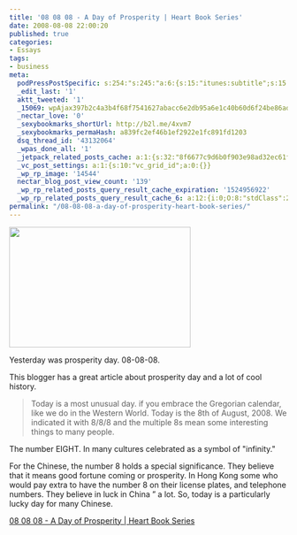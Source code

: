 ```yaml
---
title: '08 08 08 - A Day of Prosperity | Heart Book Series'
date: 2008-08-08 22:00:20
published: true
categories:
- Essays
tags:
- business
meta:
  podPressPostSpecific: s:254:"s:245:"a:6:{s:15:"itunes:subtitle";s:15:"##PostExcerpt##";s:14:"itunes:summary";s:15:"##PostExcerpt##";s:15:"itunes:keywords";s:17:"##WordPressCats##";s:13:"itunes:author";s:10:"##Global##";s:15:"itunes:explicit";s:2:"No";s:12:"itunes:block";s:2:"No";}";";
  _edit_last: '1'
  aktt_tweeted: '1'
  _15069: wpAjax397b2c4a3b4f68f7541627abacc6e2db95a6e1c40b60d6f24be86adaead92df8732a39ffb114487514d2bd03505b3bea
  _nectar_love: '0'
  _sexybookmarks_shortUrl: http://b2l.me/4xvm7
  _sexybookmarks_permaHash: a839fc2ef46b1ef2922e1fc891fd1203
  dsq_thread_id: '43132064'
  _wpas_done_all: '1'
  _jetpack_related_posts_cache: a:1:{s:32:"8f6677c9d6b0f903e98ad32ec61f8deb";a:2:{s:7:"expires";i:1494587459;s:7:"payload";a:3:{i:0;a:1:{s:2:"id";i:343;}i:1;a:1:{s:2:"id";i:382;}i:2;a:1:{s:2:"id";i:107;}}}}
  _vc_post_settings: a:1:{s:10:"vc_grid_id";a:0:{}}
  _wp_rp_image: '14544'
  nectar_blog_post_view_count: '139'
  _wp_rp_related_posts_query_result_cache_expiration: '1524956922'
  _wp_rp_related_posts_query_result_cache_6: a:12:{i:0;O:8:"stdClass":2:{s:7:"post_id";s:3:"382";s:5:"score";s:17:"49.72369701772443";}i:1;O:8:"stdClass":2:{s:7:"post_id";s:4:"2330";s:5:"score";s:16:"40.0371177294927";}i:2;O:8:"stdClass":2:{s:7:"post_id";s:3:"290";s:5:"score";s:16:"40.0371177294927";}i:3;O:8:"stdClass":2:{s:7:"post_id";s:4:"1483";s:5:"score";s:17:"39.76762586461896";}i:4;O:8:"stdClass":2:{s:7:"post_id";s:4:"1160";s:5:"score";s:17:"36.46474088135896";}i:5;O:8:"stdClass":2:{s:7:"post_id";s:3:"414";s:5:"score";s:17:"36.46474088135896";}i:6;O:8:"stdClass":2:{s:7:"post_id";s:4:"1198";s:5:"score";s:17:"35.35916123568479";}i:7;O:8:"stdClass":2:{s:7:"post_id";s:4:"1000";s:5:"score";s:17:"35.35916123568479";}i:8;O:8:"stdClass":2:{s:7:"post_id";s:4:"2099";s:5:"score";s:17:"35.20118441301121";}i:9;O:8:"stdClass":2:{s:7:"post_id";s:3:"647";s:5:"score";s:17:"35.20118441301121";}i:10;O:8:"stdClass":2:{s:7:"post_id";s:3:"311";s:5:"score";s:17:"35.20118441301121";}i:11;O:8:"stdClass":2:{s:7:"post_id";s:4:"4430";s:5:"score";s:17:"34.36509663221077";}}
permalink: "/08-08-08-a-day-of-prosperity-heart-book-series/"
---
```

<img class="alignright" src="{{ site.baseurl }}/posts/2008/08/8s.jpg" alt="" width="328" height="218" />

Yesterday was prosperity day. 08-08-08.

This blogger has a great article about prosperity day and a lot of cool history.
>Today is a most unusual day. if you embrace the Gregorian calendar, like we do in the Western World.  Today is the 8th of August, 2008.  We indicated it with 8/8/8 and the multiple 8s mean some interesting things to many people.

The number EIGHT. In many cultures celebrated as a symbol of  "infinity."

For the Chinese, the number 8 holds a special significance.  They believe that it means good fortune coming or prosperity.  In Hong Kong some who would pay extra to have the number 8 on their license plates, and telephone numbers.  They believe in luck in China  ” a lot.  So, today is a particularly lucky day for many Chinese.</blockquote>
<p><a href="http://heartbookseries.com/stories/08-08-08-a-day-of-prosperity/" rel="nofollow">08 08 08 - A Day of Prosperity | Heart Book Series</a></p>
